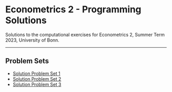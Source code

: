 # Econometrics 2 - Programming Solutions

Solutions to the computational exercises for Econometrics 2, Summer Term 2023,
University of Bonn.

______________________________________________________________________

## Problem Sets

- [Solution Problem Set 1](https://nbviewer.org/github/timmens/metrics-ta/blob/main/ps1.ipynb)
- [Solution Problem Set 2](https://nbviewer.org/github/timmens/metrics-ta/blob/main/ps2.ipynb)
- [Solution Problem Set 3](https://nbviewer.org/github/timmens/metrics-ta/blob/main/ps3.ipynb)
